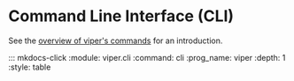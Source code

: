 # Command Line Interface (CLI)

See the [overview of viper's commands](../index.md#commands) for an introduction.

::: mkdocs-click
    :module: viper.cli
    :command: cli
    :prog_name: viper
    :depth: 1
    :style: table
